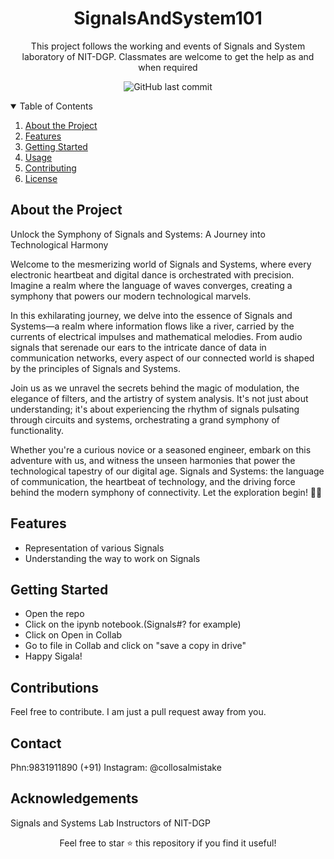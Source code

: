 <!-- Project Title -->
<h1 align="center">SignalsAndSystem101</h1>

<!-- Project Description -->
<p align="center">
  This project follows the working and events of Signals and System laboratory of NIT-DGP. Classmates are welcome to get the help as and when required
</p>

<!-- Badges (Optional) -->
<p align="center">
  <img alt="GitHub last commit" src="https://img.shields.io/github/last-commit/your-username/your-repository">
  <!-- Add more badges as needed -->
</p>

<!-- Table of Contents (Optional) -->
<details open="open">
  <summary>Table of Contents</summary>
  <ol>
    <li><a href="#about-the-project">About the Project</a></li>
    <li><a href="#features">Features</a></li>
    <li><a href="#getting-started">Getting Started</a></li>
    <li><a href="#usage">Usage</a></li>
    <li><a href="#contributing">Contributing</a></li>
    <li><a href="#license">License</a></li>
    <!-- Add more sections as needed -->
  </ol>
</details>

<!-- About the Project -->
## About the Project

Unlock the Symphony of Signals and Systems: A Journey into Technological Harmony

Welcome to the mesmerizing world of Signals and Systems, where every electronic heartbeat and digital dance is orchestrated with precision. Imagine a realm where the language of waves converges, creating a symphony that powers our modern technological marvels.

In this exhilarating journey, we delve into the essence of Signals and Systems—a realm where information flows like a river, carried by the currents of electrical impulses and mathematical melodies. From audio signals that serenade our ears to the intricate dance of data in communication networks, every aspect of our connected world is shaped by the principles of Signals and Systems.

Join us as we unravel the secrets behind the magic of modulation, the elegance of filters, and the artistry of system analysis. It's not just about understanding; it's about experiencing the rhythm of signals pulsating through circuits and systems, orchestrating a grand symphony of functionality.

Whether you're a curious novice or a seasoned engineer, embark on this adventure with us, and witness the unseen harmonies that power the technological tapestry of our digital age. Signals and Systems: the language of communication, the heartbeat of technology, and the driving force behind the modern symphony of connectivity. Let the exploration begin! 🚀🎶






<!-- Features -->
## Features

- Representation of various Signals
- Understanding the way to work on Signals

<!-- Getting Started -->
## Getting Started

- Open the repo
- Click on the ipynb notebook.(Signals#? for example)
- Click on Open in Collab
- Go to file in Collab and click on "save a copy in drive"
- Happy Sigala!

## Contributions
Feel free to contribute. I am just a pull request away from you.
<!-- Contact -->
## Contact

Phn:9831911890 (+91)
Instagram: @collosalmistake


<!-- Acknowledgements (Optional) -->
## Acknowledgements

Signals and Systems Lab Instructors of NIT-DGP

<!-- Footer -->
<footer align="center">
  <p>Feel free to star ⭐ this repository if you find it useful!</p>
</footer>
